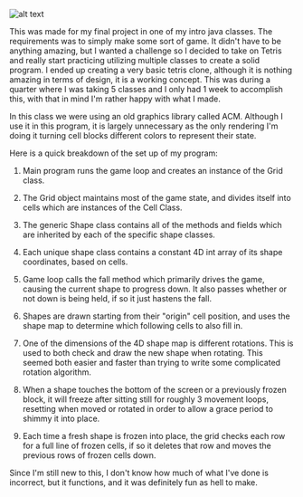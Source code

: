 ![alt text](https://github.com/JakeLandowski/JavaWork/master/219Final/TetrisCloneGif.gif "Logo Title Text 1")

This was made for my final project in one of my intro java classes. The requirements was to simply make some sort of game. It didn't have to be anything amazing, but I wanted a challenge so I decided to take on Tetris and really start practicing utilizing multiple classes to create a solid program. I ended up creating a very basic tetris clone, although it is nothing amazing in terms of design, it is a working concept. This was during a quarter where I was taking 5 classes and I only had 1 week to accomplish this, with that in mind I'm rather happy with what I made.

In this class we were using an old graphics library called ACM. Although I use it in this program, it is largely unnecessary as the only rendering I'm doing it turning cell blocks different colors to represent their state. 

Here is a quick breakdown of the set up of my program:

1. Main program runs the game loop and creates an instance of the Grid class.

2. The Grid object maintains most of the game state, and divides itself into cells which are instances of the Cell Class.

3. The generic Shape class contains all of the methods and fields which are inherited by each of the specific shape classes.

4. Each unique shape class contains a constant 4D int array of its shape coordinates, based on cells.

5. Game loop calls the fall method which primarily drives the game, causing the current shape to progress down. It also passes        whether or not down is being held, if so it just hastens the fall.

6. Shapes are drawn starting from their "origin" cell position, and uses the shape map to determine which following cells to also      fill in. 

7. One of the dimensions of the 4D shape map is different rotations. This is used to both check and draw the new shape when            rotating. This seemed both easier and faster than trying to write some complicated rotation algorithm. 

8. When a shape touches the bottom of the screen or a previously frozen block, it will freeze after sitting still for roughly 3        movement loops, resetting when moved or rotated in order to allow a grace period to shimmy it into place.

9. Each time a fresh shape is frozen into place, the grid checks each row for a full line of frozen cells, if so it deletes that      row and moves the previous rows of frozen cells down.


Since I'm still new to this, I don't know how much of what I've done is incorrect, but it functions, and it was definitely fun as hell to make.
